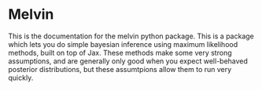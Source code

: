 # Melvin

This is the documentation for the melvin python package. This is a package which lets you do simple bayesian inference using maximum likelihood methods, built on top of Jax. These methods make some very strong assumptions, and are generally only good when you expect well-behaved posterior distributions, but these assumtpions allow them to run very quickly.